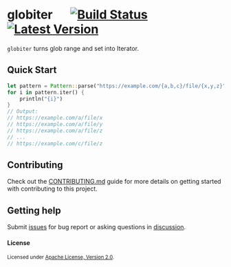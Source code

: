 # globiter &emsp; [![Build Status]][actions] [![Latest Version]][crates.io]

[Build Status]: https://img.shields.io/github/workflow/status/Xuanwo/globiter/CI/main
[actions]: https://github.com/Xuanwo/globiter/actions?query=branch%3Amain
[Latest Version]: https://img.shields.io/crates/v/globiter.svg
[crates.io]: https://crates.io/crates/globiter

`globiter` turns glob range and set into Iterator.

## Quick Start

```rust
let pattern = Pattern::parse("https://example.com/{a,b,c}/file/{x,y,z}")?;
for i in pattern.iter() {
    println("{i}")
}
// Output:
// https://example.com/a/file/x
// https://example.com/a/file/y
// https://example.com/a/file/z
// ...
// https://example.com/c/file/z
```

## Contributing

Check out the [CONTRIBUTING.md](./CONTRIBUTING.md) guide for more details on getting started with contributing to this project.

## Getting help

Submit [issues](https://github.com/Xuanwo/globiter/issues/new/choose) for bug report or asking questions in [discussion](https://github.com/Xuanwo/globiter/discussions/new?category=q-a).

#### License

<sup>
Licensed under <a href="./LICENSE">Apache License, Version 2.0</a>.
</sup>
